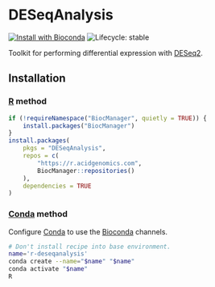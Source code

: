 # DESeqAnalysis

[![Install with Bioconda](https://img.shields.io/badge/install%20with-bioconda-brightgreen.svg?style=flat)](https://bioconda.github.io/recipes/r-deseqanalysis/README.html) ![Lifecycle: stable](https://img.shields.io/badge/lifecycle-stable-brightgreen.svg)

Toolkit for performing differential expression with [DESeq2][].

## Installation

### [R][] method

```r
if (!requireNamespace("BiocManager", quietly = TRUE)) {
    install.packages("BiocManager")
}
install.packages(
    pkgs = "DESeqAnalysis",
    repos = c(
        "https://r.acidgenomics.com",
        BiocManager::repositories()
    ),
    dependencies = TRUE
)
```

### [Conda][] method

Configure [Conda][] to use the [Bioconda][] channels.

```sh
# Don't install recipe into base environment.
name='r-deseqanalysis'
conda create --name="$name" "$name"
conda activate "$name"
R
```

[bioconda]: https://bioconda.github.io/
[conda]: https://docs.conda.io/
[deseq2]: https://bioconductor.org/packages/DESeq2/
[r]: https://www.r-project.org/
